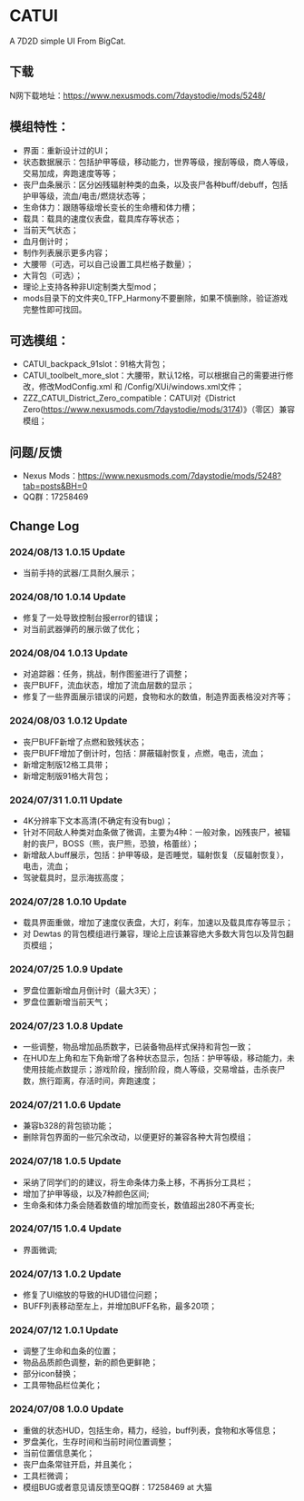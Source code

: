 # CATUI
A 7D2D simple UI From BigCat.

## 下载
N网下载地址：https://www.nexusmods.com/7daystodie/mods/5248/

## 模组特性：
- 界面：重新设计过的UI；
- 状态数据展示：包括护甲等级，移动能力，世界等级，搜刮等级，商人等级，交易加成，奔跑速度等等；
- 丧尸血条展示：区分凶残辐射种类的血条，以及丧尸各种buff/debuff，包括护甲等级，流血/电击/燃烧状态等；
- 生命体力：跟随等级增长变长的生命槽和体力槽；
- 载具：载具的速度仪表盘，载具库存等状态；
- 当前天气状态；
- 血月倒计时；
- 制作列表展示更多内容；
- 大腰带（可选，可以自己设置工具栏格子数量）；
- 大背包（可选）；
- 理论上支持各种非UI定制类大型mod；
- mods目录下的文件夹0_TFP_Harmony不要删除，如果不慎删除，验证游戏完整性即可找回。

## 可选模组：
- CATUI_backpack_91slot：91格大背包；
- CATUI_toolbelt_more_slot：大腰带，默认12格，可以根据自己的需要进行修改，修改ModConfig.xml 和 /Config/XUi/windows.xml文件；
- ZZZ_CATUI_District_Zero_compatible：CATUI对《District Zero(https://www.nexusmods.com/7daystodie/mods/3174)》（零区）兼容模组；

## 问题/反馈
- Nexus Mods：https://www.nexusmods.com/7daystodie/mods/5248?tab=posts&BH=0
- QQ群：17258469


## Change Log
### 2024/08/13 1.0.15 Update
- 当前手持的武器/工具耐久展示；

### 2024/08/10 1.0.14 Update
- 修复了一处导致控制台报error的错误；
- 对当前武器弹药的展示做了优化；

### 2024/08/04 1.0.13 Update
- 对追踪器：任务，挑战，制作图鉴进行了调整；
- 丧尸BUFF，流血状态，增加了流血层数的显示；
- 修复了一些界面展示错误的问题，食物和水的数值，制造界面表格没对齐等；

### 2024/08/03 1.0.12 Update
- 丧尸BUFF新增了点燃和致残状态；
- 丧尸BUFF增加了倒计时，包括：屏蔽辐射恢复，点燃，电击，流血；
- 新增定制版12格工具带；
- 新增定制版91格大背包；

### 2024/07/31 1.0.11 Update
- 4K分辨率下文本高清(不确定有没有bug)；
- 针对不同敌人种类对血条做了微调，主要为4种：一般对象，凶残丧尸，被辐射的丧尸，BOSS（熊，丧尸熊，恐狼，格蕾丝）；
- 新增敌人buff展示，包括：护甲等级，是否睡觉，辐射恢复（反辐射恢复），电击，流血；
- 驾驶载具时，显示海拔高度；

### 2024/07/28 1.0.10 Update
- 载具界面重做，增加了速度仪表盘，大灯，刹车，加速以及载具库存等显示；
- 对 Dewtas 的背包模组进行兼容，理论上应该兼容绝大多数大背包以及背包翻页模组；

### 2024/07/25 1.0.9 Update
- 罗盘位置新增血月倒计时（最大3天）；
- 罗盘位置新增当前天气；

### 2024/07/23 1.0.8 Update
- 一些调整，物品增加品质数字，已装备物品样式保持和背包一致；
- 在HUD左上角和左下角新增了各种状态显示，包括：护甲等级，移动能力，未使用技能点数提示；游戏阶段，搜刮阶段，商人等级，交易增益，击杀丧尸数，旅行距离，存活时间，奔跑速度；

### 2024/07/21 1.0.6 Update
- 兼容b328的背包锁功能；
- 删除背包界面的一些冗余改动，以便更好的兼容各种大背包模组；

### 2024/07/18 1.0.5 Update
- 采纳了同学们的的建议，将生命条体力条上移，不再拆分工具栏；
- 增加了护甲等级，以及7种颜色区间;
- 生命条和体力条会随着数值的增加而变长，数值超出280不再变长;

### 2024/07/15 1.0.4 Update
- 界面微调;

### 2024/07/13 1.0.2 Update
- 修复了UI缩放的导致的HUD错位问题；
- BUFF列表移动至左上，并增加BUFF名称，最多20项；

### 2024/07/12 1.0.1 Update
- 调整了生命和血条的位置；
- 物品品质颜色调整，新的颜色更鲜艳；
- 部分icon替换；
- 工具带物品栏位美化；

### 2024/07/08 1.0.0 Update
- 重做的状态HUD，包括生命，精力，经验，buff列表，食物和水等信息；
- 罗盘美化，生存时间和当前时间位置调整；
- 当前位置信息美化；
- 丧尸血条常驻开启，并且美化；
- 工具栏微调；
- 模组BUG或者意见请反馈至QQ群：17258469 at 大猫
